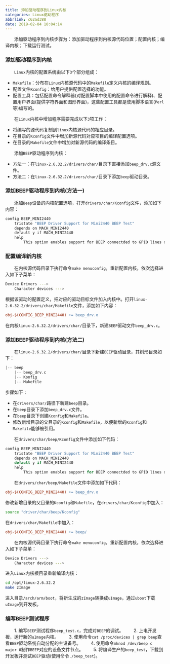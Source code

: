 ```yaml
---
title: 添加驱动程序到Linux内核
categories: Linux驱动程序
abbrlink: c62ad388
date: 2019-02-04 10:04:14
---
```

&emsp;&emsp;添加驱动程序到内核步骤为：添加驱动程序到内核源代码位置；配置内核；编译内核；下载运行测试。

### 添加驱动程序到内核

&emsp;&emsp;`Linux`内核的配置系统由以下`3`个部分组成：

- `Makefile`：分布在`Linux`内核源代码中的`Makefile`定义内核的编译规则。
- 配置文件`Kconfig`：给用户提供配置选择的功能。
- 配置工具：包括配置命令解释器(对配置脚本中使用的配置命令进行解释)、配置用户界面(提供字符界面和图形界面)，这些配置工具都是使用脚本语言(`Perl`等)编写的。

&emsp;&emsp;在`Linux`内核中增加程序需要完成以下`3`项工作：

- 将编写的源代码复制到`linux`内核源代码的相应目录。
- 在目录的`Kconfig`文件中增加新源代码对应项目的编译配置选项。
- 在目录的`Makefile`文件中增加对新源代码的编译条目。

&emsp;&emsp;添加`BEEP`驱动程序到内核：

- 方法一：在`linux-2.6.32.2/drivers/char/`目录下直接添加`beep_drv.c`源文件。
- 方法二：在`linux-2.6.32.2/drivers/char/`目录下添加`beep`驱动目录。

### 添加BEEP驱动程序到内核(方法一)

&emsp;&emsp;添加`Beep`设备的内核配置选项，打开`drivers/char/Kconfig`文件，添加如下内容：

``` makefile
config BEEP_MINI2440
    tristate "BEEP Driver Support for Mini2440 BEEP Test"
    depends on MACH_MINI2440
    default y if MACH_MINI2440
    help
        This option enables support for BEEP connectded to GPIO lines on Mini2440 boards.
```

### 配置编译新内核

&emsp;&emsp;在内核源代码目录下执行命令`make menuconfig`，重新配置内核，依次选择进入如下子菜单：

``` bash
Device Drivers --->
    Character devices --->
```

根据该驱动的配置定义，把对应的驱动目标文件加入内核中。打开`linux-2.6.32.2/drivers/char/Makefile`文件，添加如下内容：

``` makefile
obj-$(CONFIG_BEEP_MINI2440) += beep_drv.o
```

在内核`linux-2.6.32.2/drivers/char/`目录下，新建`BEEP`驱动文件`beep_drv.c`。

### 添加BEEP驱动程序到内核(方法二)

&emsp;&emsp;在`linux-2.6.32.2/drivers/char/`目录下新建`BEEP`驱动目录，其树形目录如下：

``` cpp
|-- beep
    |-- beep_drv.c
    |-- Konfig
    |-- Makefile
```

步骤如下：

- 在`drivers/char/`路径下新建`beep`目录。
- 在`beep`目录下添加`beep_drv.c`文件。
- 在`beep`目录下创建`Kconfig`和`Makefile`。
- 修改新增目录的父目录的`Kconfig`和`Makefile`，以便新增的`Kconfig`和`Makefile`能够被引用。

&emsp;&emsp;在`drivers/char/beep/Kconfig`文件中添加如下代码：

``` cpp
config BEEP_MINI2440
    tristate "BEEP Driver Support for Mini2440 BEEP Test"
    depends on MACH_MINI2440
    default y if MACH_MINI2440
    help
        This option enables support for BEEP connectded to GPIO lines on Mini2440 boards.
```

&emsp;&emsp;在`drivers/char/beep/Makefile`文件中添加如下代码：

``` makefile
obj-$(CONFIG_BEEP_MINI2440) += beep_drv.o
```

修改新增目录的父目录的`Kconfig`和`Makefile`，在`drivers/char/Kconfig`中加入：

``` bash
source "driver/char/beep/Kconfig"
```

在`drivers/char/Makefile`中加入：

``` makefile
obj-$(CONFIG_BEEP_MINI2440) += beep/
```

&emsp;&emsp;在内核源代码目录下执行命令`make menuconfig`，重新配置内核，依次选择进入如下子菜单：

``` bash
Device Drivers --->
    Character devices --->
```

进入`Linux`内核根目录重新编译内核：

``` bash
cd /opt/linux-2.6.32.2
make zImage
```

进入目录`/arch/arm/boot`，将新生成的`zImage`转换成`uImage`，通过`uboot`下载`uImage`到开发板。

### 编写BEEP测试程序

&emsp;&emsp;1. 编写`BEEP`测试程序`beep_test.c`，完成对`BEEP`的调试。
&emsp;&emsp;2. 上电开发板，运行新的`uImage`内核。
&emsp;&emsp;3. 使用命令`cat /proc/devices | grep beep`查看`BEEP`驱动系统自动分配的主设备号。
&emsp;&emsp;4. 使用命令`mknod /dev/beep c major 0`制作`BEEP`对应的设备文件节点。
&emsp;&emsp;5. 将编译生产的`beep_test`，下载到开发板并测试`BEEP`驱动(使用命令`./beep_test`)。